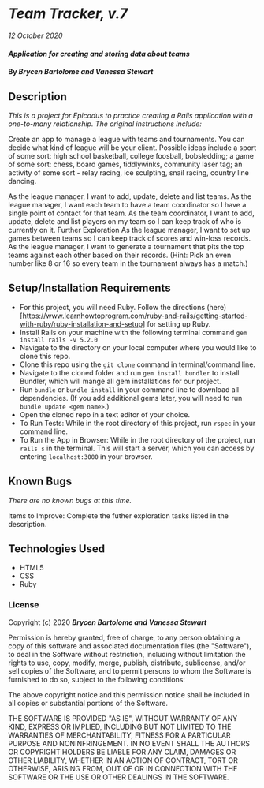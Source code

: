 # _Team Tracker, v.7_

_12 October 2020_

#### _Application for creating and storing data about teams_

#### By _**Brycen Bartolome and Vanessa Stewart**_

## Description

_This is a project for Epicodus to practice creating a Rails application with a one-to-many relationship. The original instructions include:_

Create an app to manage a league with teams and tournaments. You can decide what kind of league will be your client. Possible ideas include a sport of some sort: high school basketball, college foosball, bobsledding; a game of some sort: chess, board games, tiddlywinks, community laser tag; an activity of some sort - relay racing, ice sculpting, snail racing, country line dancing.

As the league manager, I want to add, update, delete and list teams.
As the league manager, I want each team to have a team coordinator so I have a single point of contact for that team.
As the team coordinator, I want to add, update, delete and list players on my team so I can keep track of who is currently on it.
Further Exploration
As the league manager, I want to set up games between teams so I can keep track of scores and win-loss records.
As the league manager, I want to generate a tournament that pits the top teams against each other based on their records. (Hint: Pick an even number like 8 or 16 so every team in the tournament always has a match.)


## Setup/Installation Requirements

- For this project, you will need Ruby. Follow the directions (here)[https://www.learnhowtoprogram.com/ruby-and-rails/getting-started-with-ruby/ruby-installation-and-setup] for setting up Ruby.
- Install Rails on your machine with the following terminal command `gem install rails -v 5.2.0`
- Navigate to the directory on your local computer where you would like to clone this repo.
- Clone this repo using the `git clone` command in terminal/command line.
- Navigate to the cloned folder and run `gem install bundler` to install Bundler, which will mange all gem installations for our project.
- Run `bundle` or `bundle install` in your command line to download all dependencies. (If you add additional gems later, you will need to run `bundle update <gem name>`.)
- Open the cloned repo in a text editor of your choice.
- To Run Tests: While in the root directory of this project, run `rspec` in your command line.
- To Run the App in Browser: While in the root directory of the project, run `rails s` in the terminal. This will start a server, which you can access by entering `localhost:3000` in your browser.

## Known Bugs

_There are no known bugs at this time._

Items to Improve: Complete the futher exploration tasks listed in the description.

## Technologies Used

* HTML5
* CSS
* Ruby

### License

Copyright (c) 2020 **_Brycen Bartolome and Vanessa Stewart_**

Permission is hereby granted, free of charge, to any person obtaining a copy of this software and associated documentation files (the "Software"), to deal in the Software without restriction, including without limitation the rights to use, copy, modify, merge, publish, distribute, sublicense, and/or sell copies of the Software, and to permit persons to whom the Software is furnished to do so, subject to the following conditions:

The above copyright notice and this permission notice shall be included in all copies or substantial portions of the Software.

THE SOFTWARE IS PROVIDED "AS IS", WITHOUT WARRANTY OF ANY KIND, EXPRESS OR IMPLIED, INCLUDING BUT NOT LIMITED TO THE WARRANTIES OF MERCHANTABILITY, FITNESS FOR A PARTICULAR PURPOSE AND NONINFRINGEMENT. IN NO EVENT SHALL THE AUTHORS OR COPYRIGHT HOLDERS BE LIABLE FOR ANY CLAIM, DAMAGES OR OTHER LIABILITY, WHETHER IN AN ACTION OF CONTRACT, TORT OR OTHERWISE, ARISING FROM, OUT OF OR IN CONNECTION WITH THE SOFTWARE OR THE USE OR OTHER DEALINGS IN THE SOFTWARE.
